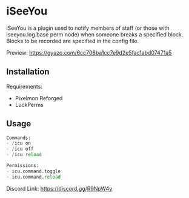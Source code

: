 # iSeeYou

iSeeYou is a plugin used to notify members of staff (or those with iseeyou.log.base perm node) when someone breaks a specified block. Blocks to be recorded are specified in the config file.

Preview: https://gyazo.com/6cc706ba1cc7e9d2e5fac1abd07471a5

## Installation

Requirements:
- Pixelmon Reforged
- LuckPerms

## Usage

```python
Commands:
- /icu on
- /icu off
- /icu reload

Permissions:
- icu.command.toggle
- icu.command.reload
```

Discord Link: https://discord.gg/R9NpW4y
